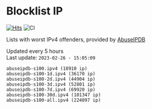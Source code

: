 # Blocklist IP

[![Hits](https://hits.seeyoufarm.com/api/count/incr/badge.svg?url=https%3A%2F%2Fgithub.com%2Fborestad%2Fblocklist-ip%2F&count_bg=%2379C83D&title_bg=%23555555&icon=&icon_color=%23E7E7E7&title=hits&edge_flat=false)](https://hits.seeyoufarm.com)  ![CI](https://img.shields.io/github/workflow/status/borestad/blocklist-ip/CI?style=flat-square)

Lists with worst IPv4 offenders, provided by [AbuseIPDB](https://www.abuseipdb.com/)

<!-- FOOTER-PLACEHOLDER -->
Updated every 5 hours<br>
Last update: `2023-02-26 - 15:05:09`
```
abuseipdb-s100.ipv4 (18910 ip)
abuseipdb-s100-1d.ipv4 (36170 ip)
abuseipdb-s100-2d.ipv4 (44904 ip)
abuseipdb-s100-3d.ipv4 (52801 ip)
abuseipdb-s100-7d.ipv4 (69920 ip)
abuseipdb-s100-30d.ipv4 (101347 ip)
abuseipdb-s100-all.ipv4 (224897 ip)
```
